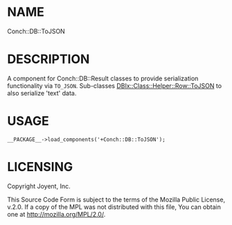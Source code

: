 # NAME

Conch::DB::ToJSON

# DESCRIPTION

A component for Conch::DB::Result classes to provide serialization functionality via `TO_JSON`.
Sub-classes [DBIx::Class::Helper::Row::ToJSON](https://metacpan.org/pod/DBIx::Class::Helper::Row::ToJSON) to also serialize 'text' data.

# USAGE

```
__PACKAGE__->load_components('+Conch::DB::ToJSON');
```

# LICENSING

Copyright Joyent, Inc.

This Source Code Form is subject to the terms of the Mozilla Public License,
v.2.0. If a copy of the MPL was not distributed with this file, You can obtain
one at http://mozilla.org/MPL/2.0/.
